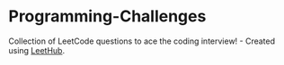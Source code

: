# Programming-Challenges
Collection of LeetCode questions to ace the coding interview! - Created using [LeetHub](https://github.com/QasimWani/LeetHub).
